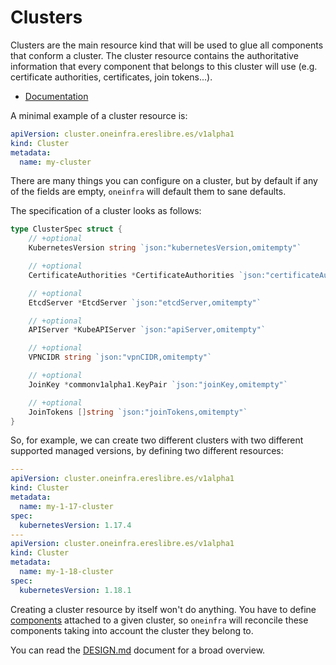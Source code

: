 # Clusters

Clusters are the main resource kind that will be used to glue all
components that conform a cluster. The cluster resource contains the
authoritative information that every component that belongs to this
cluster will use (e.g. certificate authorities, certificates, join
tokens...).

* [Documentation](https://pkg.go.dev/github.com/oneinfra/oneinfra/apis/cluster/v1alpha1?tab=doc#Cluster)

A minimal example of a cluster resource is:

```yaml
apiVersion: cluster.oneinfra.ereslibre.es/v1alpha1
kind: Cluster
metadata:
  name: my-cluster
```

There are many things you can configure on a cluster, but by default
if any of the fields are empty, `oneinfra` will default them to sane
defaults.

The specification of a cluster looks as follows:

```go
type ClusterSpec struct {
	// +optional
	KubernetesVersion string `json:"kubernetesVersion,omitempty"`

	// +optional
	CertificateAuthorities *CertificateAuthorities `json:"certificateAuthorities,omitempty"`

	// +optional
	EtcdServer *EtcdServer `json:"etcdServer,omitempty"`

	// +optional
	APIServer *KubeAPIServer `json:"apiServer,omitempty"`

	// +optional
	VPNCIDR string `json:"vpnCIDR,omitempty"`

	// +optional
	JoinKey *commonv1alpha1.KeyPair `json:"joinKey,omitempty"`

	// +optional
	JoinTokens []string `json:"joinTokens,omitempty"`
}
```

So, for example, we can create two different clusters with two
different supported managed versions, by defining two different
resources:

```yaml
---
apiVersion: cluster.oneinfra.ereslibre.es/v1alpha1
kind: Cluster
metadata:
  name: my-1-17-cluster
spec:
  kubernetesVersion: 1.17.4
---
apiVersion: cluster.oneinfra.ereslibre.es/v1alpha1
kind: Cluster
metadata:
  name: my-1-18-cluster
spec:
  kubernetesVersion: 1.18.1
```

Creating a cluster resource by itself won't do anything. You have to
define [components](components.md) attached to a given cluster, so
`oneinfra` will reconcile these components taking into account the
cluster they belong to.

You can read the [DESIGN.md](DESIGN.md) document for a broad overview.
